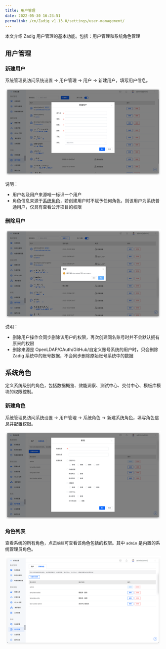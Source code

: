 ```yaml
---
title: 用户管理
date: 2022-05-30 16:23:51
permalink: /cn/Zadig v1.13.0/settings/user-management/
---
```


本文介绍 Zadig 用户管理的基本功能。包括：用户管理和系统角色管理

## 用户管理

### 新建用户

系统管理员访问系统设置 -> 用户管理 -> 用户 -> 新建用户，填写用户信息。  

![create_user](./_images/create_user.png)

说明：
- 用户名及用户来源唯一标识一个用户
- 角色信息来源于[系统角色](#系统角色)，若创建用户时不赋予任何角色，则该用户为系统普通用户，仅具有查看公开项目的权限

### 删除用户

![delete_user](./_images/delete_user.png)

说明：

- 删除用户操作会同步删除该用户的权限，再次创建同名账号时并不会默认拥有原来的权限
- 删除来源是 OpenLDAP/OAuth/GitHub/自定义账号系统的用户时，只会删除 Zadig 系统中的账号数据，不会同步删除原始账号系统中的数据

## 系统角色

定义系统级别的角色，包括数据概览、效能洞察、测试中心、交付中心、模板库模块的权限控制。

### 新建角色

系统管理员访问系统设置 -> 用户管理 -> 系统角色 -> 新建系统角色，填写角色信息并配置权限。  

![create_system_role](./_images/create_system_role.png)

### 角色列表

查看系统的所有角色，点击`编辑`可查看该角色包括的权限。其中 `admin` 是内置的系统管理员角色。

![system_role_list](./_images/system_role_list.png)